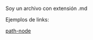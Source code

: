 Soy un archivo con extensión .md

Ejemplos de links:

[path-node](https://nodejs.org/docs/latest/api/path.html#pathisabsolutepath)